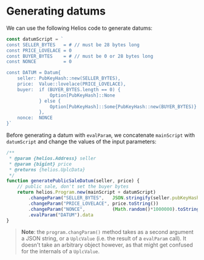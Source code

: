 # Generating datums

We can use the following Helios code to generate datums:

```js
const datumScript = `
const SELLER_BYTES   = # // must be 28 bytes long
const PRICE_LOVELACE = 0
const BUYER_BYTES    = # // must be 0 or 28 bytes long
const NONCE          = 0

const DATUM = Datum{
    seller: PubKeyHash::new(SELLER_BYTES),
    price:  Value::lovelace(PRICE_LOVELACE),
    buyer:  if (BUYER_BYTES.length == 0) {
                Option[PubKeyHash]::None
            } else {
                Option[PubKeyHash]::Some{PubKeyHash::new(BUYER_BYTES)}
            },
    nonce:  NONCE
}`
```

Before generating a datum with `evalParam`, we concatenate `mainScript` with `datumScript` and change the values of the input parameters:

```js
/**
 * @param {helios.Address} seller
 * @param {bigint} price
 * @returns {helios.UplcData}
 */
function generatePublicSaleDatum(seller, price) {
    // public sale, don't set the buyer bytes
    return helios.Program.new(mainScript + datumScript)
        .changeParam("SELLER_BYTES",   JSON.stringify(seller.pubKeyHash.bytes))
        .changeParam("PRICE_LOVELACE", price.toString())
        .changeParam("NONCE",          (Math.random()*1000000).toString())
        .evalParam("DATUM").data
}
```

> **Note**: the `program.changParam()` method takes as a second argument a JSON string, or a `UplcValue` (i.e. the result of a `evalParam` call). It doesn't take an arbitrary object however, as that might get confused for the internals of a `UplcValue`. 